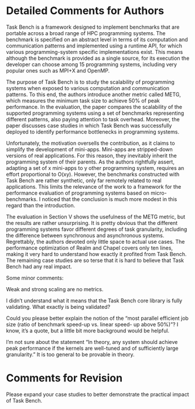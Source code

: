 # Detailed Comments for Authors

Task Bench is a framework designed to implement benchmarks that are portable across a broad range of HPC programming systems. The benchmark is specified on an abstract level in terms of its computation and communication patterns and implemented using a runtime API, for which various programming-system specific implementations exist. This means although the benchmark is provided as a single source, for its execution the developer can choose among 15 programming systems, including very popular ones such as MPI+X and OpenMP.

The purpose of Task Bench is to study the scalability of programming systems when exposed to various computation and communication patterns. To this end, the authors introduce another metric called METG, which measures the minimum task size to achieve 50% of peak performance. In the evaluation, the paper compares the scalability of the supported programming systems using a set of benchmarks representing different patterns, also paying attention to task overhead. Moreover, the paper discusses case studies in which Task Bench was successfully deployed to identify performance bottlenecks in programming systems.

Unfortunately, the motivation oversells the contribution, as it claims to simplify the development of mini-apps. Mini-apps are stripped-down versions of real applications. For this reason, they inevitably inherit the programming system of their parents. As the authors rightfully assert, adapting a set of x mini-apps to y other programming system, requires an effort proportional to O(xy). However, the benchmarks constructed with Task Bench are rather synthetic, only far remotely related to real applications. This limits the relevance of the work to a framework for the performance evaluation of programming systems based on micro-benchmarks. I noticed that the conclusion is much more modest in this regard than the introduction.

The evaluation in Section V shows the usefulness of the METG metric, but the results are rather unsurprising. It is pretty obvious that the different programming systems favor different degrees of task granularity, including the difference between synchronous and asynchronous systems. Regrettably, the authors devoted only little space to actual use cases. The performance optimization of Realm and Chapel covers only ten lines, making it very hard to understand how exactly it profited from Task Bench. The remaining case studies are so terse that it is hard to believe that Task Bench had any real impact.

Some minor comments:

Weak and strong scaling are no metrics.

I didn’t understand what it means that the Task Bench core library is fully validating. What exactly is being validated?

Could you please better explain the notion of the “most parallel efficient job size (ratio of benchmark speed-up vs. linear speed- up above 50%)”? I know, it’s a quote, but a little bit more background would be helpful.

I’m not sure about the statement “In theory, any system should achieve peak performance if the kernels are well-tuned and of sufficiently large granularity.” It is too general to be provable in theory.

# Comments for Revision

Please expand your case studies to better demonstrate the practical impact of Task Bench.
